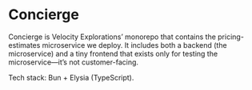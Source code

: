# Concierge

Concierge is Velocity Explorations’ monorepo that contains the pricing-estimates microservice we deploy.
It includes both a backend (the microservice) and a tiny frontend that exists only for testing the microservice—it’s not customer-facing.

Tech stack: Bun + Elysia (TypeScript).
